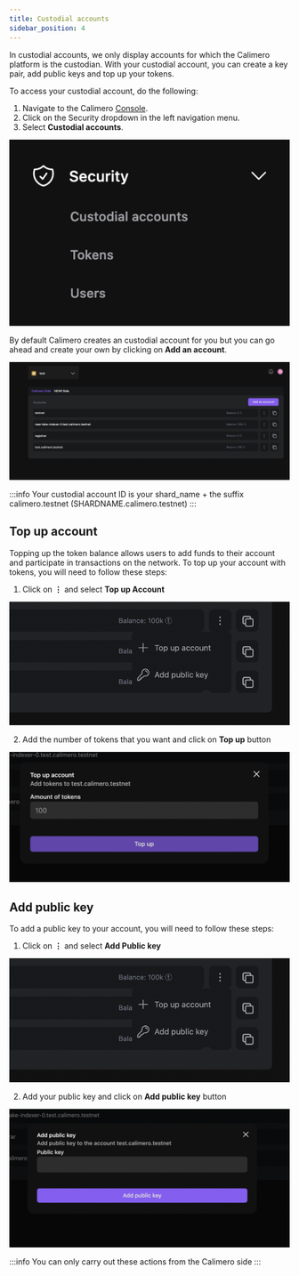 ```yaml
---
title: Custodial accounts
sidebar_position: 4
---
```

 
In custodial accounts, we only display accounts for which the Calimero platform is the custodian. With your custodial account, you can create a key pair, add public keys and top up your tokens.

To access your custodial account, do the following:

1. Navigate to the Calimero [Console](https://app.calimero.network/dashboard).
2. Click on the Security dropdown in the left navigation menu.
3. Select **Custodial accounts**.

![](../../static/img/custodial.png)

By default Calimero creates an custodial account for you but you can go ahead and create your own by clicking on **Add an account**.

![](../../static/img/access_account.png)

:::info
Your custodial account ID is your shard_name + the suffix calimero.testnet (SHARDNAME.calimero.testnet)
:::

## Top up account

Topping up the token balance allows users to add funds to their account and participate in transactions on the network.  To top up your account with tokens, you will need to follow these steps:

1. Click on  **⋮** and select **Top up Account**

![](../../static/img/top_account.png)

2. Add the number of tokens that you want and click on **Top up** button

![](../../static/img/token_number.png)


## Add public key

To add a public key to your account, you will need to follow these steps:

1. Click on  **⋮** and select **Add Public key**

![](../../static/img/top_account.png)

2. Add your public key and click on **Add public key** button

![](../../static/img/public_key.png)


:::info
You can only carry out these actions from the Calimero side
:::
